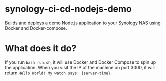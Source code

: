 # synology-ci-cd-nodejs-demo
Builds and deploys a demo Node.js application to your Synology NAS using Docker and Docker-compose.

# What does it do?
If you run `bash run.sh`, it will use Docker and Docker Compose to spin up the application. When you 
visit the IP of the machine on port 3000, it will return `Hello World! My watch says: {server-time}`.
